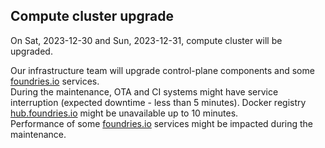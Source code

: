 ## Compute cluster upgrade

On Sat, 2023-12-30 and Sun, 2023-12-31, compute cluster will be upgraded.

Our infrastructure team will upgrade control-plane components and some [foundries.io](https://foundries.io) services.  
During the maintenance, OTA and CI systems might have service interruption (expected downtime - less than 5 minutes).
Docker registry [hub.foundries.io](https://hub.foundries.io) might be unavailable up to 10 minutes.  
Performance of some [foundries.io](https://foundries.io) services might be impacted during the maintenance.
